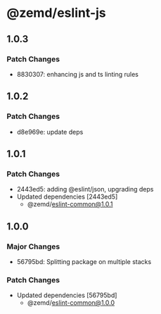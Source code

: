 # @zemd/eslint-js

## 1.0.3

### Patch Changes

- 8830307: enhancing js and ts linting rules

## 1.0.2

### Patch Changes

- d8e969e: update deps

## 1.0.1

### Patch Changes

- 2443ed5: adding @eslint/json, upgrading deps
- Updated dependencies [2443ed5]
  - @zemd/eslint-common@1.0.1

## 1.0.0

### Major Changes

- 56795bd: Splitting package on multiple stacks

### Patch Changes

- Updated dependencies [56795bd]
  - @zemd/eslint-common@1.0.0

